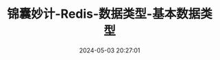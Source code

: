 ---
title: 锦囊妙计-Redis-数据类型-基本数据类型
date: 2024-05-03 20:27:01
tags: 
  - Redis 
categories: 
  - Interview
password: zzy   
message: 会员文档
---